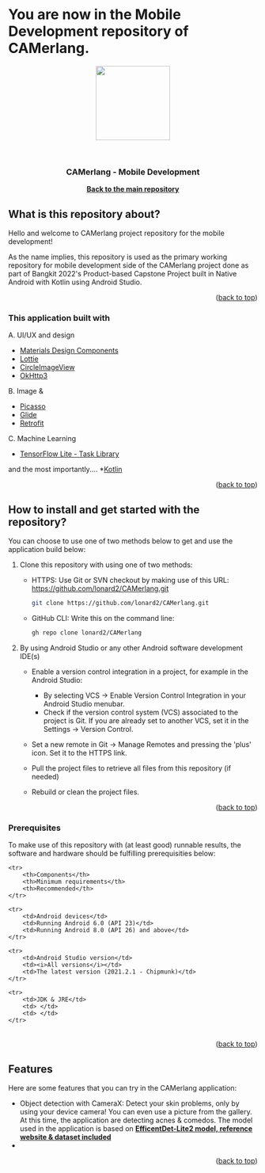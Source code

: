# You are now in the Mobile Development repository of CAMerlang.

<p align="center"> <img src="https://user-images.githubusercontent.com/86178738/171544543-61170e4e-dc04-4369-98ab-2ccc89c63017.png" width="150" height="150" /> </p>

<br />
<div align="center">
<h3 align="center">CAMerlang - Mobile Development</h3>

  <p align="center">
    <a href="https://github.com/lonard2/CAMerlang"><strong>Back to the main repository</strong></a>
  </p>
</div>

## What is this repository about?

Hello and welcome to CAMerlang project repository for the mobile development! 

As the name implies, this repository is used as the primary working repository for mobile development side of the CAMerlang project done as part of Bangkit 2022's Product-based Capstone Project built in Native Android with Kotlin using Android Studio.

<p align="right">(<a href="#top">back to top</a>)</p>


### This application built with

A. UI/UX and design
* [Materials Design Components](https://github.com/material-components/material-components-android)
* [Lottie](https://github.com/airbnb/lottie-android)
* [CircleImageView](https://github.com/hdodenhof/CircleImageView)
* [OkHttp3](https://github.com/square/okhttp)

B. Image &
* [Picasso](https://github.com/square/picasso)
* [Glide](https://github.com/bumptech/glide)
* [Retrofit](https://github.com/square/retrofit)

C. Machine Learning
* [TensorFlow Lite - Task Library](https://www.tensorflow.org/lite/inference_with_metadata/task_library/overview)

and the most importantly.... *[Kotlin](https://github.com/JetBrains/kotlin)

<p align="right">(<a href="#top">back to top</a>)</p>


## How to install and get started with the repository?
You can choose to use one of two methods below to get and use the application build below:

1. Clone this repository with using one of two methods:
	- HTTPS: Use Git or SVN checkout by making use of this URL: https://github.com/lonard2/CAMerlang.git
	   ```sh
	   git clone https://github.com/lonard2/CAMerlang.git
	   ```
	- GitHub CLI: Write this on the command line: 
	   ```sh
	   gh repo clone lonard2/CAMerlang
	   ```

2. By using Android Studio or any other Android software development IDE(s)
	- Enable a version control integration in a project, for example in the Android Studio:
		- By selecting VCS -> Enable Version Control Integration in your Android Studio menubar.
		- Check if the version control system (VCS) associated to the project is Git. 
		If you are already set to another VCS, set it in the Settings -> Version Control.
		
	- Set a new remote in Git -> Manage Remotes and pressing the 'plus' icon. Set it to the HTTPS link.
	- Pull the project files to retrieve all files from this repository (if needed)
	- Rebuild or clean the project files.

<p align="right">(<a href="#top">back to top</a>)</p>

### Prerequisites

To make use of this repository with (at least good) runnable results, the software and hardware should be fulfilling prerequisities below:

<table>

	<tr>
		<th>Components</th>
		<th>Minimum requirements</th>
		<th>Recommended</th>
	</tr>
	
	<tr>
		<td>Android devices</td>
		<td>Running Android 6.0 (API 23)</td>
		<td>Running Android 8.0 (API 26) and above</td>
	</tr>
	
	<tr>
		<td>Android Studio version</td>
		<td><i>All versions</i></td>
		<td>The latest version (2021.2.1 - Chipmunk)</td>
	</tr>
	
	<tr>
		<td>JDK & JRE</td>
		<td> </td>
		<td> </td>
	</tr>
	
</table>

<p align="right">(<a href="#top">back to top</a>)</p>

<!-- USAGE EXAMPLES -->
## Features

Here are some features that you can try in the CAMerlang application:

* Object detection with CameraX: Detect your skin problems, only by using your device camera! You can even use a picture from the gallery. At this time, the application are detecting acnes & comedos. The model used in the application is based on <a href="https://tfhub.dev/tensorflow/efficientdet/lite2/detection/1"><strong>EfficentDet-Lite2 model, reference website & dataset included</strong></a>
*

<p align="right">(<a href="#top">back to top</a>)</p>






